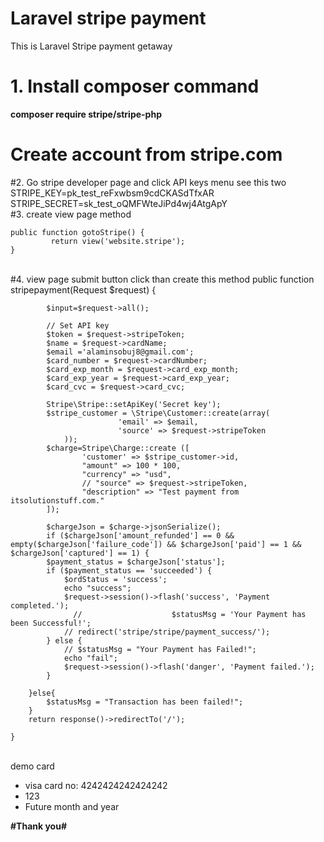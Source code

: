 # Laravel stripe payment
This is Laravel Stripe payment getaway
# 1. Install composer command 
<strong>composer require stripe/stripe-php</strong>

# Create account from stripe.com
#2. Go stripe developer page and  click  API keys menu  see this two 
<br>
STRIPE_KEY=pk_test_reFxwbsm9cdCKASdTfxAR
<br>
STRIPE_SECRET=sk_test_oQMFWteJiPd4wj4AtgApY
<br>
#3. create view page method 
    
    public function gotoStripe() {
             return view('website.stripe');
    }
 <br>   
#4. view page submit button click than create this method 
 public function stripepayment(Request $request) {

            $input=$request->all();
        
            // Set API key 
            $token = $request->stripeToken;
            $name = $request->cardName;
            $email ='alaminsobuj8@gmail.com';
            $card_number = $request->cardNumber;
            $card_exp_month = $request->card_exp_month;
            $card_exp_year = $request->card_exp_year;
            $card_cvc = $request->card_cvc;
            
            Stripe\Stripe::setApiKey('Secret key');
            $stripe_customer = \Stripe\Customer::create(array(
                            'email' => $email,
                            'source' => $request->stripeToken
                ));
            $charge=Stripe\Charge::create ([
                    'customer' => $stripe_customer->id,
                    "amount" => 100 * 100,
                    "currency" => "usd",
                    // "source" => $request->stripeToken,
                    "description" => "Test payment from itsolutionstuff.com." 
            ]);
    
            $chargeJson = $charge->jsonSerialize();
            if ($chargeJson['amount_refunded'] == 0 && empty($chargeJson['failure_code']) && $chargeJson['paid'] == 1 && $chargeJson['captured'] == 1) {
            $payment_status = $chargeJson['status'];
            if ($payment_status == 'succeeded') {
                $ordStatus = 'success';
                echo "success";
                $request->session()->flash('success', 'Payment completed.');
                  //                    $statusMsg = 'Your Payment has been Successful!';
                // redirect('stripe/stripe/payment_success/');
            } else {
                // $statusMsg = "Your Payment has Failed!";
                echo "fail";
                $request->session()->flash('danger', 'Payment failed.');
            }

        }else{
            $statusMsg = "Transaction has been failed!";
        }
        return response()->redirectTo('/');
 
    }
  <br>  
demo card 
<ul>
    <li>visa card no: 4242424242424242</li>
    <li>123</li>
    <li> Future month and year</li>
</ul>


<strong>#Thank you# </strong>
